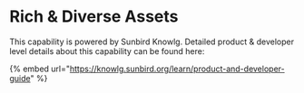 # Rich & Diverse Assets

This capability is powered by Sunbird Knowlg. Detailed product & developer level details about this capability can be found here:

{% embed url="https://knowlg.sunbird.org/learn/product-and-developer-guide" %}
